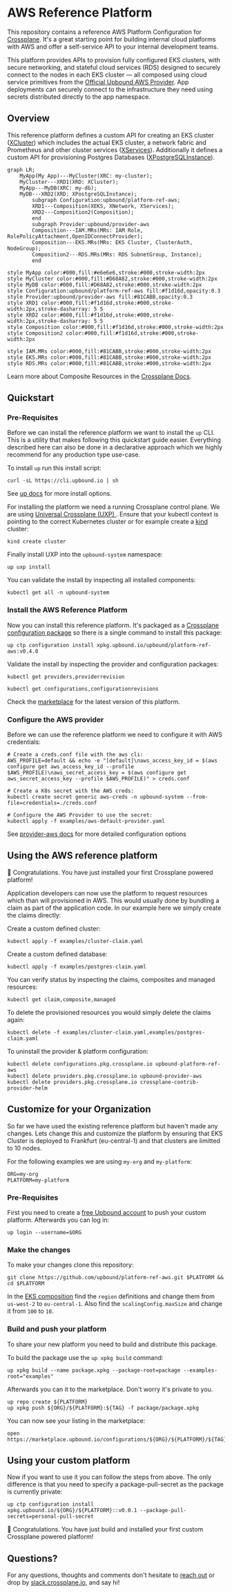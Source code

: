# AWS Reference Platform

This repository contains a reference AWS Platform Configuration for
[Crossplane](https://crossplane.io/). It's a great starting point for building
internal cloud platforms with AWS and offer a self-service API to your internal
development teams.

This platform provides APIs to provision fully configured EKS clusters, with
secure networking, and stateful cloud services (RDS) designed to securely
connect to the nodes in each EKS cluster — all composed using cloud service
primitives from the [Official Upbound AWS
Provider](https://marketplace.upbound.io/providers/upbound/provider-aws). App
deployments can securely connect to the infrastructure they need using secrets
distributed directly to the app namespace.

## Overview

This reference platform defines a custom API for creating an EKS cluster
([XCluster](package/cluster/definition.yaml)) which includes the actual EKS
cluster, a network fabric and Prometheus and other cluster services
([XServices](package/cluster/composition.yaml)). Additionally it defines a
custom API for provisioning Postgres Databases
([XPostgreSQLInstance](package/database/postgres/definition.yaml)). 


```mermaid
graph LR;
    MyApp(My App)---MyCluster(XRC: my-cluster);
    MyCluster---XRD1(XRD: XCluster);
    MyApp---MyDB(XRC: my-db);
    MyDB---XRD2(XRD: XPostgreSQLInstance);
		subgraph Configuration:upbound/platform-ref-aws;
	    XRD1---Composition(XEKS, XNetwork, XServices);
	    XRD2---Composition2(Composition);
		end
		subgraph Provider:upbound/provider-aws
	    Composition---IAM.MRs(MRs: IAM Role, RolePolicyAttachment,OpenIDConnectProvider);
	    Composition---EKS.MRs(MRs: EKS Cluster, ClusterAuth, NodeGroup);
	    Composition2---RDS.MRs(MRs: RDS SubnetGroup, Instance);
		end

style MyApp color:#000,fill:#e6e6e6,stroke:#000,stroke-width:2px
style MyCluster color:#000,fill:#D68A82,stroke:#000,stroke-width:2px
style MyDB color:#000,fill:#D68A82,stroke:#000,stroke-width:2px
style Configuration:upbound/platform-ref-aws fill:#f1d16d,opacity:0.3
style Provider:upbound/provider-aws fill:#81CABB,opacity:0.3
style XRD1 color:#000,fill:#f1d16d,stroke:#000,stroke-width:2px,stroke-dasharray: 5 5
style XRD2 color:#000,fill:#f1d16d,stroke:#000,stroke-width:2px,stroke-dasharray: 5 5
style Composition color:#000,fill:#f1d16d,stroke:#000,stroke-width:2px
style Composition2 color:#000,fill:#f1d16d,stroke:#000,stroke-width:2px

style IAM.MRs color:#000,fill:#81CABB,stroke:#000,stroke-width:2px
style EKS.MRs color:#000,fill:#81CABB,stroke:#000,stroke-width:2px
style RDS.MRs color:#000,fill:#81CABB,stroke:#000,stroke-width:2px
```

Learn more about Composite Resources in the [Crossplane
Docs](https://crossplane.io/docs/v1.9/concepts/composition.html).

## Quickstart

### Pre-Requisites

Before we can install the reference platform we want to install the `up` CLI.
This is a utility that makes following this quickstart guide easier. Everything
described here can also be done in a declarative approach which we highly
recommend for any production type use-case.
<!-- TODO enhance this guide: Getting ready for Gitops -->

To install `up` run this install script:
```console
curl -sL https://cli.upbound.io | sh
```
See [up docs](https://docs.upbound.io/cli/) for more install options.

For installing the platform we need a running Crossplane control plane. We are
using [Universal Crossplane (UXP)
](https://github.com/upbound/universal-crossplane). Ensure that your kubectl
context is pointing to the correct Kubernetes cluster or for example create a
[kind](https://kind.sigs.k8s.io) cluster:

```console
kind create cluster
```

Finally install UXP into the `upbound-system` namespace:

```console
up uxp install
```

You can validate the install by inspecting all installed components:

```console
kubectl get all -n upbound-system
```

### Install the AWS Reference Platform

Now you can install this reference platform. It's packaged as a [Crossplane
configuration package](https://crossplane.io/docs/v1.9/concepts/packages.html)
so there is a single command to install this package: 

```console
up ctp configuration install xpkg.upbound.io/upbound/platform-ref-aws:v0.4.0
```

Validate the install by inspecting the provider and configuration packages:
```console
kubectl get providers,providerrevision

kubectl get configurations,configurationrevisions
```

Check the
[marketplace](https://marketplace.upbound.io/configurations/upbound/platform-ref-aws/)
for the latest version of this platform.

### Configure the AWS provider

Before we can use the reference platform we need to configure it with AWS
credentials:

```console
# Create a creds.conf file with the aws cli:
AWS_PROFILE=default && echo -e "[default]\naws_access_key_id = $(aws configure get aws_access_key_id --profile $AWS_PROFILE)\naws_secret_access_key = $(aws configure get aws_secret_access_key --profile $AWS_PROFILE)" > creds.conf

# Create a K8s secret with the AWS creds:
kubectl create secret generic aws-creds -n upbound-system --from-file=credentials=./creds.conf

# Configure the AWS Provider to use the secret:
kubectl apply -f examples/aws-default-provider.yaml
```

See [provider-aws docs](https://marketplace.upbound.io/providers/upbound/provider-aws/latest/docs/configuration) for more detailed configuration options

## Using the AWS reference platform

🎉 Congratulations. You have just installed your first Crossplane powered
platform!

Application developers can now use the platform to request resources which than
will provisioned in AWS. This would usually done by bundling a claim as part of
the application code. In our example here we simply create the claims directly:

Create a custom defined cluster:
```console
kubectl apply -f examples/cluster-claim.yaml
```

Create a custom defined database:
```console
kubectl apply -f examples/postgres-claim.yaml
```

You can verify status by inspecting the claims, composites and managed resources:

```console
kubectl get claim,composite,managed
```

To delete the provisioned resources you would simply delete the claims again:

```console
kubectl delete -f examples/cluster-claim.yaml,examples/postgres-claim.yaml
```

To uninstall the provider & platform configuration:

```console
kubectl delete configurations.pkg.crossplane.io upbound-platform-ref-aws
kubectl delete providers.pkg.crossplane.io upbound-provider-aws
kubectl delete providers.pkg.crossplane.io crossplane-contrib-provider-helm
```

## Customize for your Organization

So far we have used the existing reference platform but haven't made any
changes. Lets change this and customize the platform by ensuring that EKS
Cluster is deployed to Frankfurt (eu-central-1) and that clusters are limitted
to 10 nodes.

For the following examples we are using `my-org` and `my-platform`:

```console
ORG=my-org
PLATFORM=my-platform
```

### Pre-Requisites
First you need to create a [free Upbound
account](https://accounts.upbound.io/register) to push your custom platform.
Afterwards you can log in:

```console
up login --username=$ORG
```

### Make the changes

To make your changes clone this repository:

```console
git clone https://github.com/upbound/platform-ref-aws.git $PLATFORM && cd $PLATFORM
```

In the [EKS composition](package/cluster/eks/composition.yaml) find the `region` definitions and change them from `us-west-2` to `eu-central-1`. Also find the `scalingConfig.maxSize` and change it from `100` to `10`.


### Build and push your platform

To share your new platform you need to build and distribute this package.

To build the package use the `up xpkg build` command:

```console
up xpkg build --name package.xpkg --package-root=package --examples-root="examples"
```

Afterwards you can it to the marketplace. Don't worry it's private to you.

```console
up repo create ${PLATFORM}
up xpkg push ${ORG}/${PLATFORM}:${TAG} -f package/package.xpkg
```

You can now see your listing in the marketplace:
```console
open https://marketplace.upbound.io/configurations/${ORG}/${PLATFORM}/${TAG}
```

## Using your custom platform

Now if you want to use it you can follow the steps from above. The only difference is that you need to specify a package-pull-secret as the package is currently private:

```console
up ctp configuration install xpkg.upbound.io/${ORG}/${PLATFORM}::v0.0.1 --package-pull-secrets=personal-pull-secret
```

🎉 Congratulations. You have just build and installed your first custom
Crossplane powered platform!


## Questions?

For any questions, thoughts and comments don't hesitate to [reach
out](https://www.upbound.io/contact) or drop by
[slack.crossplane.io](https://slack.crossplane.io), and say hi!
